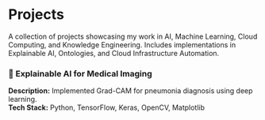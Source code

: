 # Projects
A collection of projects showcasing my work in AI, Machine Learning, Cloud Computing, and Knowledge Engineering. Includes implementations in Explainable AI, Ontologies, and Cloud Infrastructure Automation.

### 📌 Explainable AI for Medical Imaging  
**Description:** Implemented Grad-CAM for pneumonia diagnosis using deep learning.  
**Tech Stack:** Python, TensorFlow, Keras, OpenCV, Matplotlib
